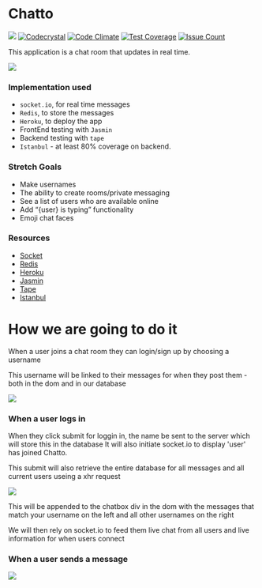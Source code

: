 # Chatto

![](https://travis-ci.org/kasaromi/chatto.svg?branch=master)
[![Codecrystal](https://img.shields.io/badge/code-crystal-5CB3FF.svg)](http://codecrystal.herokuapp.com/crystalise/katbow/kasaromi/chatto)
[![Code Climate](https://codeclimate.com/repos/56cc4edcafbada638e007c7f/badges/c91bce951f2025bb637d/gpa.svg)](https://codeclimate.com/repos/56cc4edcafbada638e007c7f/feed)
[![Test Coverage](https://codeclimate.com/repos/56cc4edcafbada638e007c7f/badges/c91bce951f2025bb637d/coverage.svg)](https://codeclimate.com/repos/56cc4edcafbada638e007c7f/coverage)
[![Issue Count](https://codeclimate.com/repos/56cc4edcafbada638e007c7f/badges/c91bce951f2025bb637d/issue_count.svg)](https://codeclimate.com/repos/56cc4edcafbada638e007c7f/feed)

This application is a chat room that updates in real time.

![](https://cloud.githubusercontent.com/assets/15983736/13251298/33da2638-da27-11e5-8f9a-903f8667530a.png)

### Implementation used

* ```socket.io```, for real time messages
* ```Redis```, to store the messages
* ```Heroku```, to deploy the app
* FrontEnd testing with ```Jasmin```
* Backend testing with ```tape```
* ```Istanbul``` - at least 80% coverage on backend.

### Stretch Goals

* Make usernames
* The ability to create rooms/private messaging
* See a list of users who are available online
* Add “{user} is typing” functionality
* Emoji chat faces

### Resources
* [Socket](http://socket.io/)
* [Redis](http://redis.io/)
* [Heroku](https://www.heroku.com/)
* [Jasmin](http://jasmine.github.io/)
* [Tape](https://www.npmjs.com/package/tape)
* [Istanbul](https://github.com/gotwarlost/istanbul)

# How we are going to do it

When a user joins a chat room they can login/sign up by choosing a username

This username will be linked to their messages for when they post them - both in the dom and in our database

![](https://cloud.githubusercontent.com/assets/15983736/13268390/218639b0-da7a-11e5-9b66-9ea31ffe2c0c.png)

### When a user logs in

When they click submit for loggin in, the name be sent to the server which will store this in the database
It will also initiate socket.io to display 'user' has joined Chatto.

This submit will also retrieve the entire database for all messages and all current users useing a xhr request

![](https://cloud.githubusercontent.com/assets/15983736/13269233/9d32ff18-da7e-11e5-9435-f77c9517651b.png)

This will be appended to the chatbox div in the dom with the messages that match your username on the left and all other usernames on the right

We will then rely on socket.io to feed them live chat from all users and live information for when users connect

### When a user sends a message

![](https://cloud.githubusercontent.com/assets/15983736/13269513/fd2bdf06-da7f-11e5-9bf7-3764ddb00618.png)

